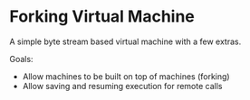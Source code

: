 # Forking Virtual Machine

A simple byte stream based virtual machine with a few extras.

Goals:

* Allow machines to be built on top of machines (forking)
* Allow saving and resuming execution for remote calls